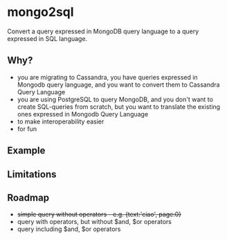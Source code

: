 # mongo2sql

Convert a query expressed in MongoDB query language to a query expressed in SQL language.

## Why?

* you are migrating to Cassandra, you have queries expressed in Mongodb query language, and you want to convert them to Cassandra Query Language
* you are using PostgreSQL to query MongoDB, and you don't want to create SQL-queries from scratch, but you want to translate the existing ones expressed in Mongodb Query Language
* to make interoperability easier
* for fun

## Example

## Limitations

## Roadmap

* ~~simple query without operators - e.g. {text:'ciao', page:0}~~
* query with operators, but without $and, $or operators
* query including $and, $or operators
